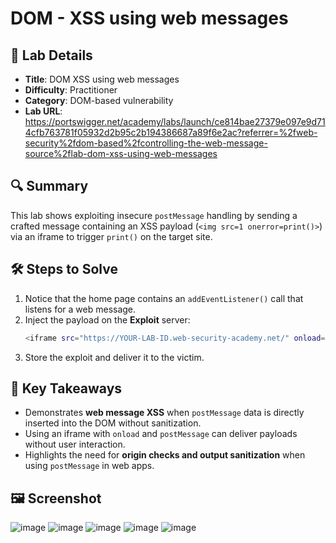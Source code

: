 # DOM - XSS using web messages

## 📌 Lab Details
- **Title**: DOM XSS using web messages
- **Difficulty**: Practitioner
- **Category**: DOM-based vulnerability
- **Lab URL**: https://portswigger.net/academy/labs/launch/ce814bae27379e097e9d714cfb763781f05932d2b95c2b194386687a89f6e2ac?referrer=%2fweb-security%2fdom-based%2fcontrolling-the-web-message-source%2flab-dom-xss-using-web-messages

## 🔍 Summary
This lab shows exploiting insecure `postMessage` handling by sending a crafted message containing an XSS payload (`<img src=1 onerror=print()>`) via an iframe to trigger `print()` on the target site.

## 🛠 Steps to Solve
1. Notice that the home page contains an `addEventListener()` call that listens for a web message.
2. Inject the payload on the **Exploit** server:
   ```sh
   <iframe src="https://YOUR-LAB-ID.web-security-academy.net/" onload="this.contentWindow.postMessage('<img src=1 onerror=print()>','*')">
   ```
3. Store the exploit and deliver it to the victim.

## 📖 Key Takeaways
- Demonstrates **web message XSS** when `postMessage` data is directly inserted into the DOM without sanitization.
- Using an iframe with `onload` and `postMessage` can deliver payloads without user interaction.
- Highlights the need for **origin checks and output sanitization** when using `postMessage` in web apps.

## 🖼️ Screenshot 
![image](https://github.com/user-attachments/assets/88a20d16-7a79-4833-aa11-f7853927b42f)
![image](https://github.com/user-attachments/assets/245581fc-5c71-4552-9ace-262897f45e83)
![image](https://github.com/user-attachments/assets/af8e4991-cbdb-4d82-acc9-dce64d7a8470)
![image](https://github.com/user-attachments/assets/22980211-2e07-45c2-b336-fe85a4e44cd7)
![image](https://github.com/user-attachments/assets/44ea0561-0d66-4ea0-83ac-065619785122)
